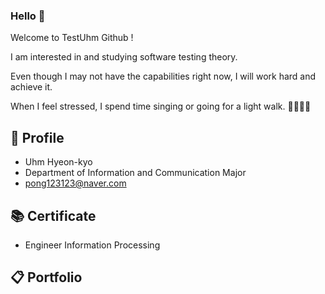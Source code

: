 ### Hello 👋

Welcome to TestUhm Github !

I am interested in and studying software testing theory.

Even though I may not have the capabilities right now, I will work hard and achieve it.

When I feel stressed, I spend time singing or going for a light walk. 🎤🏃🏻‍♂️

## 📢 Profile
- Uhm Hyeon-kyo
- Department of Information and Communication Major
- pong123123@naver.com


## 📚 Certificate

- Engineer Information Processing

## 📋 Portfolio
<!--   [![이미지 이름](이미지 주소.png/jpg)](링크URL)   -->


